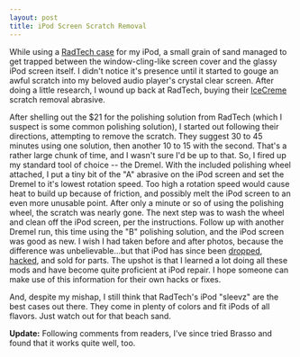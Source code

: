 ```yaml
---
layout: post
title: iPod Screen Scratch Removal
---
```

While using a [RadTech case](http://www.radtech.us/Products/SleevziPod.aspx) for my iPod, a small grain of sand managed to get trapped between the window-cling-like screen cover and the glassy iPod screen itself. I didn't notice it's presence until it started to gouge an awful scratch into my beloved audio player's crystal clear screen. After doing a little research, I wound up back at RadTech, buying their [IceCreme](http://www.radtech.us/Products/Icecreme.aspx) scratch removal abrasive.

After shelling out the $21 for the polishing solution from RadTech (which I suspect is some common polishing solution), I started out following their directions, attempting to remove the scratch. They suggest 30 to 45 minutes using one solution, then another 10 to 15 with the second. That's a rather large chunk of time, and I wasn't sure I'd be up to that. So, I fired up my standard tool of choice -- the Dremel. With the included polishing wheel attached, I put a tiny bit of the "A" abrasive on the iPod screen and set the Dremel to it's lowest rotation speed. Too high a rotation speed would cause heat to build up because of friction, and possibly melt the iPod screen to an even more unusable point. After only a minute or so of using the polishing wheel, the scratch was nearly gone. The next step was to wash the wheel and clean off the iPod screen, per the instructions. Follow up with another Dremel run, this time using the "B" polishing solution, and the iPod screen was good as new. I wish I had taken before and after photos, because the difference was unbelievable...but that iPod has since been [dropped, hacked](/2005/03-13/ipod-super/), and sold for parts. The upshot is that I learned a lot doing all these mods and have become quite proficient at iPod repair. I hope someone can make use of this information for their own hacks or fixes.

And, despite my mishap, I still think that RadTech's iPod "sleevz" are the best cases out there.  They come in plenty of colors and fit iPods of all flavors.  Just watch out for that beach sand.

**Update:** Following comments from readers, I've since tried Brasso and found that it works quite well, too.
